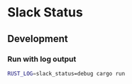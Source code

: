 Slack Status
============

Development
-----------

### Run with log output

```bash
RUST_LOG=slack_status=debug cargo run
```